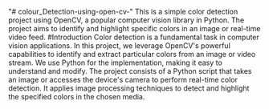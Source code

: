 "# colour_Detection-using-open-cv-" 
This is a simple color detection project using OpenCV, a popular computer vision library in Python. The project aims to identify and highlight specific colors in an image or real-time video feed.
#Introduction
Color detection is a fundamental task in computer vision applications. In this project, we leverage OpenCV's powerful capabilities to identify and extract particular colors from an image or video stream. We use Python for the implementation, making it easy to understand and modify.
The project consists of a Python script that takes an image or accesses the device's camera to perform real-time color detection. It applies image processing techniques to detect and highlight the specified colors in the chosen media.
